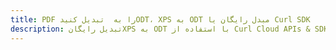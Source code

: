 ---title: PDF را به  تبدیل کنیدODT، XPS به ODT مبدل رایگان یا Curl SDKdescription: تبدیل رایگانXPS به ODT با استفاده از Curl Cloud APIs & SDK همچنین اسناد PDF را در Cloud ایجاد، ویرایش و رندر کنید.---